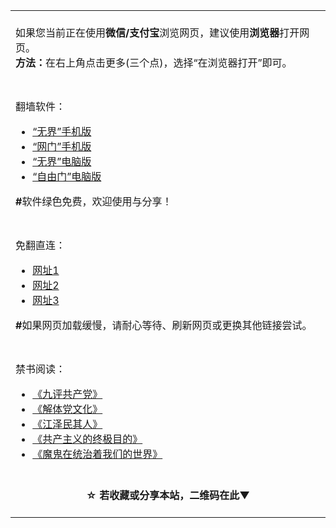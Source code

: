 <table>
  <tr>
    <td>
  </br>
      如果您当前正在使用<b>微信/支付宝</b>浏览网页，建议使用<b>浏览器</b>打开网页。</br>
      <b>方法：</b>在右上角点击更多(三个点)，选择“在浏览器打开”即可。
      </br></br>
    </td>
  </tr>
  <tr>
    <td></br>翻墙软件：
      <ul>
        <li>
          <a href="https://raw.githubusercontent.com/osurf/osurf/master/um.apk">“无界”手机版</a>
        </li>
        <li>
          <a href="https://raw.githubusercontent.com/oGate2/up/master/oGate.apk?raw=true">“网门”手机版</a>
        </li>
        <li>
          <a href="https://raw.githubusercontent.com/osurf/osurf/master/u.rar">“无界”电脑版</a>
        </li>
        <li>
          <a href="https://raw.githubusercontent.com/freegate-release/website/gh-pages/files/fgp.zip">“自由门”电脑版</a>
        </li>
      </ul>
      <b>#</b>软件绿色免费，欢迎使用与分享！
      </br>
    </td>
  </tr>
  <tr>
    <td></br>免翻直连：
        <ul>
          <li>
            <a href="https://github.com/gfw-breaker/banned-news/blob/master/README.md">网址1</a>
          </li>
          <li>
            <a href="https://github.com/oGate2/oGate/blob/master/README.md">网址2</a>
          </li>
          <li>
            <a href="https://github.com/zcgj/zcgj/blob/master/README.md">网址3</a>
          </li>
        </ul>
      <b>#</b>如果网页加载缓慢，请耐心等待、刷新网页或更换其他链接尝试。
      </br></br>
    </td>
  </tr>
  <tr>
    <td></br>禁书阅读：
      <ul>
        <li>
          <a href="https://github.com/gfw-breaker/9ping.md/blob/master/README.md">《九评共产党》</a>
        </li>
        <li>
          <a href="https://github.com/gfw-breaker/jtdwh.md/blob/master/README.md">《解体党文化》</a>
        </li>
        <li>
          <a href="https://raw.githubusercontent.com/osurf/osurf/master/ebook_jqr.zip">《江泽民其人》</a>
        </li>
        <li>
          <a href="https://github.com/bewake/zjmd/blob/master/README.md">《共产主义的终极目的》</a>
        </li>
        <li>
          <a href="https://github.com/bewake/mgztzzwmdsj/blob/master/README.md">《魔鬼在统治着我们的世界》</a>
        </li>
      </ul>
    </td>
  </tr>
  <tr>
  <td align=center>
    </br>
    <b>☆ 若收藏或分享本站，二维码在此▼</b></br>
    <img src="https://api.qrserver.com/v1/create-qr-code/?size=200x200&qzone=1&data=https://github.com/waitingboat/cupcake/blob/master/README.md" alt="">
    </br></br>
  </td>
  </tr>
</table>
